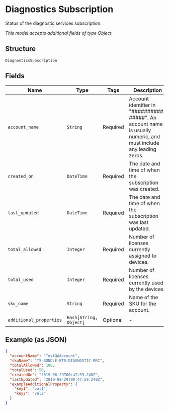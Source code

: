 
# Diagnostics Subscription

Status of the diagnostic services subscription.

*This model accepts additional fields of type Object.*

## Structure

`DiagnosticsSubscription`

## Fields

| Name | Type | Tags | Description |
|  --- | --- | --- | --- |
| `account_name` | `String` | Required | Account identifier in "##########-#####". An account name is usually numeric, and must include any leading zeros. |
| `created_on` | `DateTime` | Required | The date and time of when the subscription was created. |
| `last_updated` | `DateTime` | Required | The date and time of when the subscription was last updated. |
| `total_allowed` | `Integer` | Required | Number of licenses currently assigned to devices. |
| `total_used` | `Integer` | Required | Number of licenses currently used by the devices. |
| `sku_name` | `String` | Required | Name of the SKU for the account. |
| `additional_properties` | `Hash[String, Object]` | Optional | - |

## Example (as JSON)

```json
{
  "accountName": "TestQAAccount",
  "skuName": "TS-BUNDLE-KTO-DIAGNOSTIC-MRC",
  "totalAllowed": 100,
  "totalUsed": 50,
  "createdOn": "2019-08-29T00:47:59.240Z",
  "lastUpdated": "2019-08-29T00:47:59.240Z",
  "exampleAdditionalProperty": {
    "key1": "val1",
    "key2": "val2"
  }
}
```

